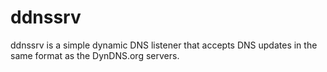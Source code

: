 ddnssrv
=======

ddnssrv is a simple dynamic DNS listener that accepts DNS updates in the same format as the DynDNS.org servers.

